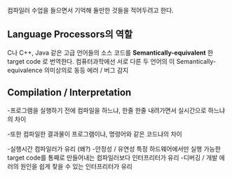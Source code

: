 


컴파일러 수업을 들으면서 기억해 둘만한 것들을 적어두려고 한다.

## Language Processors의 역할

C나 C++, Java 같은 고급 언어들의 소스 코드를
**Semantically-equivalent** 한 target code 로 번역한다. 
컴퓨터과학에선 서로 다른 두 언어의 이 Semantically-equivalence 의미상의로 동등
에러 / 버그 감지

## Compilation  /  Interpretation

 
-프로그램을 실행하기 전에 컴파일을 하느냐, 한줄 한줄 내려가면서 실시간으로 하느냐의 차이

-또한 컴파일한 결과물이 프로그램이냐, 명령어와 같은 코드냐의 차이

-실행시간 
	컴파일러가 유리 (왜?)
-안정성 / 유연성
	특정 하드웨어에서만 실행 가능한 target code를 통째로 만들어내는 컴파일러보다 인터프리터가 유리
-디버깅 / 개발
	에러의 원인을 쉽게 찾을 수 있는 인터프리터가 유리



	
<!--stackedit_data:
eyJoaXN0b3J5IjpbNTc2NzE0MDY2LC0xNDE2NzgzMDcwXX0=
-->